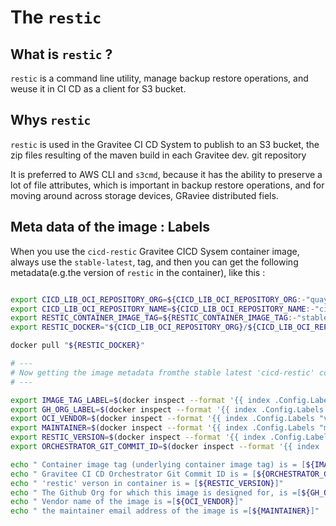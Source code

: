 # The `restic`


## What is `restic` ?

`restic` is a command line utility, manage backup restore operations, and weuse it in CI CD as a client for S3 bucket.


## Whys `restic`

`restic` is used in the Gravitee CI CD System to publish to an S3 bucket, the zip files resulting of the maven build in  each Gravitee dev. git repository

It is preferred to AWS CLI and `s3cmd`, because it has the ability to preserve a lot of file attributes, which is important in backup restore operations, and for moving around across storage devices, GRaviee distributed fiels.

## Meta data of the image : Labels

When you use the `cicd-restic` Gravitee CICD Sysem container image, always use the `stable-latest`, tag, and then you can get the following metadata(e.g.the version of `restic` in the container), like this :

```bash

export CICD_LIB_OCI_REPOSITORY_ORG=${CICD_LIB_OCI_REPOSITORY_ORG:-"quay.io/gravitee-lab"}
export CICD_LIB_OCI_REPOSITORY_NAME=${CICD_LIB_OCI_REPOSITORY_NAME:-"cicd-restic"}
export RESTIC_CONTAINER_IMAGE_TAG=${RESTIC_CONTAINER_IMAGE_TAG:-"stable-latest"}
export RESTIC_DOCKER="${CICD_LIB_OCI_REPOSITORY_ORG}/${CICD_LIB_OCI_REPOSITORY_NAME}:${RESTIC_CONTAINER_IMAGE_TAG}"

docker pull "${RESTIC_DOCKER}"

# ---
# Now getting the image metadata fromthe stable latest 'cicd-restic' container image :
# ---

export IMAGE_TAG_LABEL=$(docker inspect --format '{{ index .Config.Labels "oci.image.tag"}}' "${RESTIC_DOCKER}")
export GH_ORG_LABEL=$(docker inspect --format '{{ index .Config.Labels "cicd.github.org"}}' "${RESTIC_DOCKER}")
export OCI_VENDOR=$(docker inspect --format '{{ index .Config.Labels "vendor"}}' "${RESTIC_DOCKER}")
export MAINTAINER=$(docker inspect --format '{{ index .Config.Labels "maintainer"}}' "${RESTIC_DOCKER}")
export RESTIC_VERSION=$(docker inspect --format '{{ index .Config.Labels "cicd.restic.version"}}' "${RESTIC_DOCKER}")
export ORCHESTRATOR_GIT_COMMIT_ID=$(docker inspect --format '{{ index .Config.Labels "cicd.orchestrator.git.commit.id"}}' "${RESTIC_DOCKER}")

echo " Container image tag (underlying container image tag) is = [${IMAGE_TAG_LABEL}]"
echo " Gravitee CI CD Orchestrator Git Commit ID is = [${ORCHESTRATOR_GIT_COMMIT_ID}]"
echo " 'restic' verson in container is = [${RESTIC_VERSION}]"
echo " The Github Org for which this image is designed for, is =[${GH_ORG_LABEL}]"
echo " Vendor name of the image is =[${OCI_VENDOR}]"
echo " the maintainer email address of the image is =[${MAINTAINER}]"

```
